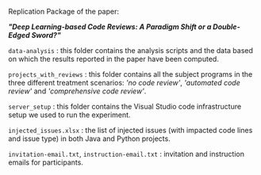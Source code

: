 Replication Package of the paper:

<strong><em>"Deep Learning-based Code Reviews: A Paradigm Shift or a Double-Edged Sword?"</em></strong>


`data-analysis` : this folder contains the analysis scripts and the data based on which the results reported in the paper have been computed.

`projects_with_reviews` : this folder contains all the subject programs in the three different treatment scenarios: <em>'no code review'</em>, <em>'automated code review'</em> and <em>'comprehensive code review'</em>.

`server_setup` : this folder contains the Visual Studio code infrastructure setup we used to run the experiment.

`injected_issues.xlsx` : the list of injected issues (with impacted code lines and issue type) in both Java and Python projects.

`invitation-email.txt`, `instruction-email.txt` : invitation and instruction emails for participants.
